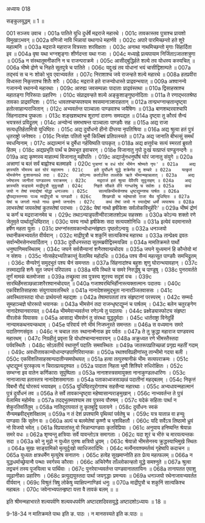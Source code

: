 अध्यायः 018

सङ्कुलयुद्धम् ॥ 1 ॥

001	सञ्जय उवाच ।
001a	पातिते युधि दुर्धर्षे मद्रराजे महारथे ।
001c	तावकास्तव पुत्राश्च प्रायशो विमुखाऽभवन् ॥
002a	वणिजो नावि भिन्नायां यथागाधे महार्णवे ।
002c	अपारे पारमिच्छन्तो हते शूरे महात्मनि ॥
003a	मद्रराजे महाराज वित्रस्ताः शरविक्षताः ।
003c	अनाथा नाथमिच्छन्तो मृगाः सिंहार्दिता इव ॥
004a	वृषा यथा भग्नशृङ्गाः शीर्णदन्ता यथा गजाः ।
004c	मध्याह्ने प्रत्यपायाम निर्जिताऽजातशत्रुणा ॥
005a	न संस्थातुमनीकानि न च राजन्पराक्रमे ।
005c	आसीद्बुद्धिर्हते शल्ये तव योधस्य कस्यचित् ॥
006a	भीष्मे द्रोणे च निहते सूतपुत्रे च पातिते ।
006c	यद्दुःखं तव योधानां भयं चासीद्विशाम्पते ॥
007a	तद्भयं स च नः शोको भूय एवाभ्यवर्तत ।
007c	निराशाश्च जये राजन्हते शल्ये महारथे ॥
008a	हतप्रवीरा विध्वस्ता निकृत्ताश्च शितैः शरैः ।
008c	मद्रराजे हते राजन्योधास्ते प्राद्रवन्भयात् ॥
009a	अश्वानन्ये गजानन्ये रथानन्ये महारथाः ।
009c	आरुह्य जवसम्पन्नाः पादाताः प्राद्रवंस्तथा ॥
010a	द्विसाहस्राश्च महातङ्गा गिरिरूपाः प्रहारिणः ।
010c	संप्राद्रवन्हते शल्ये अङ्कुशाङ्गुष्ठनोदिताः ॥
011a	ते रणाद्भरतश्रेष्ठ तावकाः प्राद्रवन्दिशः ।
011c	धावतश्चाप्यपश्याम श्वसमानाञ्शराहतान् ॥
012a	तान्प्रभग्नान्हतान्दृष्ट्वा हतोत्साहान्पराजितान् ।
012c	अभ्यवर्तन्त पाञ्चालाः पाण्डवाश्च जयैषिणः ॥
013a	बाणशब्दरवाश्चापि सिंहनादाश्च पुष्कलाः ।
013c	शङ्खशब्दश्च शूराणां दारुणः समपद्यत ॥
014a	दृष्ट्वा तु कौरवं सैन्यं भयत्रस्तं प्रविद्रुतम् ।
014c	अन्योन्यं समभाषन्त पाञ्चालाः पाण्डवैः सह ॥
015a	अद्य राजा सत्यधृतिर्हतामित्रो युधिष्ठिरः ।
015c	अद्य दुर्योधनो हीनो दीप्तया नृपतिश्रिया ॥
016a	अद्य श्रुत्वा हतं पुत्रं धृतराष्ट्रो जनेश्वरः ।
016c	निःसंज्ञः पतितो भूमौ किल्बिषं प्रतिपत्स्यते ॥
017a	अद्य जानाति बीभत्सुं समर्थं स्वधन्विनाम् ।
017c	अद्यात्मानं च दुर्मेधा गर्हयिष्यति पापकृत् ॥
018a	अद्य क्षत्तुर्वचः सत्यं स्मरतां ब्रुवतो हितम् ।
018c	अद्यप्रभृति पार्थं च प्रेष्यभूत इवाचरन् ।
018e	विजानातु नृपो दुःखं यत्प्राप्तं पाण्डुनन्दनैः ॥
019a	अद्य कृष्णस्य माहात्म्यं विजानातु महीपतिः ।
019c	अद्यार्जुनधनुर्घोषं घोरं जानातु संयुगे ॥
020a	अत्त्राणां च बलं सर्वं बाह्वोश्च बलमाहवे ।
020c	`पुत्राणां च वधं घोरं भीमेन श्रोष्यते नृपः' ॥
021a	अद्य ज्ञास्यति भीमस्य बलं घोरं महात्मनः ।
021c	हते दुर्योधने युद्धे शक्रेणेव तु शम्बरे ॥
022a	यत्कृतं भीमसेनेन दुःशासनवधे तदा ।
022c	कोऽन्यः कर्ताऽस्ति तल्लोके ऋते भीमान्महाबलात् ।
023a	अद्य ज्येष्ठस्य जानीतां पाण्डवस्य पराक्रमम् ।
023c	मद्रराजं हतं श्रुत्वा देवैरपि सुदुःसहम् ॥
024a	अद्य ज्ञास्यति सङ्ग्रामे माद्रीपुत्रौ सुदुःसहौ ।
024c	निहते सौबले वीरे गान्धारेषु च सर्वशः ॥
025a	कथं जयो न तेषां स्याद्येषां योद्धा धनञ्जयः ।
025c	सात्यकिर्भीमसेनश्च धृष्टद्युम्नश्च पार्षतः ॥
026a	द्रौपद्यास्तनयाः पञ्च माद्रीपुत्रौ च पाण्डवौ ।
026c	शिखण्डी च महेष्वासो राजा चैव युधिष्ठिरः ॥
027a	येषां च जगतो नाथो नाथः कृष्णो जनार्दनः ।
027c	कथं तेषां जयो न स्याद्येषां धर्मो व्यपाश्रयः ॥
028a	`लाभस्तेषां जयस्तेषां कुतस्तेषां पराभवः ।
028c	येषां नाथो हृषीकेशः सर्वलोकविभुर्हरिः' ॥
029a	भीष्मं द्रोणं च कर्णं च मद्रराजानमेव च ।
029c	तथाऽन्यान्नृपतीन्वीराञ्शतशोऽथ सहस्रशः ॥
030a	कोऽन्यः शक्तो रणे जेतुमृते पार्थाद्युधिष्ठिरात् ।
030c	यस्य नाथो हृषीकेशः सदा सत्ययशोनिधिः ॥
031a	इत्येवं वदमानास्ते हर्षेण महता युताः ।
031c	प्रभग्नांस्तावकान्योधान्संहृष्टाः पृष्ठतोऽन्वयुः ॥
032a	धनञ्जयो रथानीकमभ्यवर्तत वीर्यवान् ।
032c	माद्रीपुत्रौ च शकुनिं सात्यकिश्च महारथः ॥
033a	तान्प्रेक्ष्य द्रवतः सर्वान्भीमसेनभयार्दितान् ।
033c	दुर्योधनस्तदा सूतमब्रवीद्विस्मयन्निव ॥
034a	मामतिक्रमते पार्थो धनुष्पाणिमवस्थितम् ।
034c	जघने सर्वसैन्यानां शनैरश्वान्प्रचोदय ॥
035a	जघने युध्यमानं हि कौन्तेयो मां न संशयः ।
035c	नोत्सहेदभ्यतिक्रान्तुं वेलामिव महोदधिः ॥
036a	पश्य सैन्यं महत्सूत पाण्डवैः समभिद्रुतम् ।
036c	सैन्यरेणुं समुद्भूतं पश्य चैनं समन्ततः ॥
037a	सिंहनादांश्च बहुशः शृणु घोरान्भयावहान् ।
037c	तस्माद्याहि शनैः सूत जघनं परिपालय ॥
038a	मयि स्थिते च समरे निरुद्धेषु च पाण्डुषु ।
038c	पुनरावर्तते तूर्णं मामकं बलमोजसा ॥
039a	तच्छ्रुत्वा तव पुत्रस्य शूरस्य सदृशं वचः ।
039c	सारथिर्हेमसञ्छन्नाञ्शरैरश्वानचोदयत् ॥
040a	गजाश्वरथिभिर्हीनास्त्यक्तात्मानः पदातयः ।
040c	एकविंशतिसाहस्राः संयुगायावतस्थिरे ॥
041a	नानादेशसमुद्भूता नानारञ्जितवाससः ।
041c	अवस्थितास्तदा योधाः प्रार्थयन्तो महद्यशः ॥
042a	तेषामापततां तत्र संहृष्टानां परस्परम् ।
042c	सम्मर्दः सुमहाञ्चज्ञे घोररूपो भयानकः ॥
043a	भीमसेनं तदा राजन्धृष्टद्युम्नं च पार्षतम् ।
043c	बलेन चतुरङ्गेण नानादेश्यानवारयत् ॥
044a	भीममेवाभ्यवर्तन्त रणेऽन्ये तु पदातयः ।
044c	प्रक्ष्वेड्यास्फोट्य संहृष्टा वीरलोकं यियासवः ॥
045a	आसाद्य भीमसेनं तु संरब्धा युद्धदुर्मदाः ।
045c	धार्तराष्ट्रा विनेदुर्हि नान्यामकथनयन्कथाम् ।
045e	परिवार्य रणे भीमं निजघ्नुस्ते समन्ततः ॥
046a	स वध्यमानः समरे पदातिगणसंवृतः ।
046c	न चचाल ततः स्थानान्मैनाक इव पर्वतः ॥
047a	ते तु क्रुद्धा महाराज पाण्डवस्य महारथम् ।
047c	निग्रहीतुं प्रवृत्ता हि योधांश्चान्यानवारयन् ॥
048a	अक्रुध्यत रणे भीमस्तैस्तदा पर्यवस्थितैः ।
048c	सोऽवतीर्य रथात्तूर्णं पदातिः समवस्थितः ॥
049a	जातरूपप्रतिच्छन्नां प्रगृह्य महतीं गदाम् ।
049c	अवधीत्तावकान्योधान्दण्डपाणिरिवान्तकः ॥
050a	रथाश्वविप्रहीणांस्तु तान्भीमो गदया बली ।
050c	एकविंशतिसाहस्रान्पदातीन्समपोथयत् ॥
051a	हत्वा तत्पुरुषानीकं भीमः सत्यपराक्रमः ।
051c	धृष्टद्युम्नं पुरस्कृत्य न चिरात्प्रत्यदृश्यत ॥
052a	पादाता निहता भूमौ शिश्यिरे रुधिरोक्षितः ।
052c	सम्भग्ना इव वातेन कर्णिकाराः सुपुष्पिताः ॥
053a	नानाशस्त्रसमायुक्ता नानाकुण्डलधारिणः ।
053c	नानाजात्या हतास्तत्र नानादेशसमागताः ॥
054a	पताकाध्वजसञ्छन्नं पदातीनां महद्बलम् ।
054c	निकृत्तं विबभौ रौद्रं घोररूपं भयावहम् ॥
055a	युधिष्ठिरपुरोगाश्च सहसैन्या महारथाः ।
055c	अभ्यधावन्महात्मानं पुत्रं दुर्योधनं तव ॥
056a	ते सर्वे तावकान्दृष्ट्वा महेष्वासान्पराङ्मुखान् ।
056c	नाभ्यवर्तन्त ते पुत्रं वेलामिव महोर्मयः ॥
057a	तदद्भुतमपश्याम तव पुत्रस्य पौरुषम् ।
057c	यदेकं सहिताः पार्था न शेकुरतिवर्तितुम् ॥
058a	नातिदूरापयातं तु कृतबुद्वि पलायने ।
058c	दुर्योधनः स्वकं सैन्यमब्रवीद्भृशविक्षतम् ॥
059a	न तं देशं प्रपश्यामि पृथिव्यां पर्वतेषु च ।
059c	यत्र यातान्न वा हन्युः पाण्डवाः किं सृतेन वः ॥
060a	अल्पं च बलमेतेषां कृष्णौ च भृशविक्षतौ ।
060c	यदि सर्वेऽत्र तिष्ठामो ध्रुवं नो विजयो भवेत् ॥
061a	विप्रयातांस्तु वो भिन्नान्पाण्डवाः कृतविप्रियाः ।
061c	अनुयाय हनिष्यन्ति श्रेयान्नः समरे वधः ॥
062a	शृण्वन्तु क्षत्रियाः सर्वे यावन्तोऽत्र समागताः ।
062c	यदा शूरं च भीरुं च मारयत्यन्तकः सदा ॥
063a	को नु मूढो न युध्येत पुरुषः क्षत्रियो ध्रुवम् ।
063c	श्रेयान्नो भीमसेनस्य क्रुद्धस्याभिमुखे स्थितः ॥
064a	सुखः साङ्ग्रामिको मृत्युर्दुःखो व्याधिजरादिभिः ।
064c	मर्त्येनावश्यमर्तव्यं गृहेष्वपि कदाचन ॥
065a	युध्यतः क्षत्रधर्मेण मृत्युरेष सनातनः ।
065c	हत्वेह सुखमाप्नोति हतः प्रेत्य महत्फलम् ॥
066a	न युद्धधर्माच्छ्रेयान्वै पन्थाः स्वर्गस्य कौरवाः ।
066c	अचिरेणैव ताँल्लोकान्हतो युद्धे समश्नुते ॥
067a	श्रुत्वा तद्वचनं तस्य पूजयित्वा च पार्थिवाः ।
067c	पुनरेवाभ्यवर्तन्त पाण्डवानाततायिनः ॥
068a	तानापतत एवाशु व्यूढानीकाः प्रहारिणः ।
068c	प्रत्युद्ययुस्तदा पार्था जयगृद्धाः प्रमन्यवः ॥
069a	धनञ्जयो रथेनाजावभ्यवर्तत वीर्यवान् ।
069c	विश्रुतं त्रिषु लोकेषु व्याक्षिपन्गाण्डिवं धनुः ॥
070a	माद्रीपुत्रौ च शकुनिं सात्यकिश्च महाबलः ।
070c	जवेनाभ्यपतन्हृष्टा यत्ता वै तावकं बलम् ॥ ॥

इति श्रीमन्महाभारते शल्यपर्वणि शल्यवधपर्वणि अष्टादशदिवसयुद्धे अष्टादशोऽध्यायः ॥ 18 ॥

9-18-34 न मातिक्रमते पाथः इति ङ. पाठः । न मानसस्यते इति क.पाठः ॥
